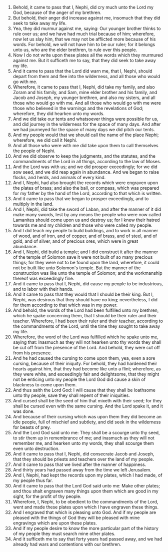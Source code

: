 1. Behold, it came to pass that I, Nephi, did cry much unto the Lord my God, because of the anger of my brethren.
2. But behold, their anger did increase against me, insomuch that they did seek to take away my life.
3. Yea, they did murmur against me, saying: Our younger brother thinks to rule over us; and we have had much trial because of him; wherefore, now let us slay him, that we may not be afflicted more because of his words. For behold, we will not have him to be our ruler; for it belongs unto us, who are the elder brethren, to rule over this people.
4. Now I do not write upon these plates all the words which they murmured against me. But it sufficeth me to say, that they did seek to take away my life.
5. And it came to pass that the Lord did warn me, that I, Nephi, should depart from them and flee into the wilderness, and all those who would go with me.
6. Wherefore, it came to pass that I, Nephi, did take my family, and also Zoram and his family, and Sam, mine elder brother and his family, and Jacob and Joseph, my younger brethren, and also my sisters, and all those who would go with me. And all those who would go with me were those who believed in the warnings and the revelations of God; wherefore, they did hearken unto my words.
7. And we did take our tents and whatsoever things were possible for us, and did journey in the wilderness for the space of many days. And after we had journeyed for the space of many days we did pitch our tents.
8. And my people would that we should call the name of the place Nephi; wherefore, we did call it Nephi.
9. And all those who were with me did take upon them to call themselves the people of Nephi.
10. And we did observe to keep the judgments, and the statutes, and the commandments of the Lord in all things, according to the law of Moses.
11. And the Lord was with us; and we did prosper exceedingly; for we did sow seed, and we did reap again in abundance. And we began to raise flocks, and herds, and animals of every kind.
12. And I, Nephi, had also brought the records which were engraven upon the plates of brass; and also the ball, or compass, which was prepared for my father by the hand of the Lord, according to that which is written.
13. And it came to pass that we began to prosper exceedingly, and to multiply in the land.
14. And I, Nephi, did take the sword of Laban, and after the manner of it did make many swords, lest by any means the people who were now called Lamanites should come upon us and destroy us; for I knew their hatred towards me and my children and those who were called my people.
15. And I did teach my people to build buildings, and to work in all manner of wood, and of iron, and of copper, and of brass, and of steel, and of gold, and of silver, and of precious ores, which were in great abundance.
16. And I, Nephi, did build a temple; and I did construct it after the manner of the temple of Solomon save it were not built of so many precious things; for they were not to be found upon the land, wherefore, it could not be built like unto Solomon's temple. But the manner of the construction was like unto the temple of Solomon; and the workmanship thereof was exceedingly fine.
17. And it came to pass that I, Nephi, did cause my people to be industrious, and to labor with their hands.
18. And it came to pass that they would that I should be their king. But I, Nephi, was desirous that they should have no king; nevertheless, I did for them according to that which was in my power.
19. And behold, the words of the Lord had been fulfilled unto my brethren, which he spake concerning them, that I should be their ruler and their teacher. Wherefore, I had been their ruler and their teacher, according to the commandments of the Lord, until the time they sought to take away my life.
20. Wherefore, the word of the Lord was fulfilled which he spake unto me, saying that: Inasmuch as they will not hearken unto thy words they shall be cut off from the presence of the Lord. And behold, they were cut off from his presence.
21. And he had caused the cursing to come upon them, yea, even a sore cursing, because of their iniquity. For behold, they had hardened their hearts against him, that they had become like unto a flint; wherefore, as they were white, and exceedingly fair and delightsome, that they might not be enticing unto my people the Lord God did cause a skin of blackness to come upon them.
22. And thus saith the Lord God: I will cause that they shall be loathsome unto thy people, save they shall repent of their iniquities.
23. And cursed shall be the seed of him that mixeth with their seed; for they shall be cursed even with the same cursing. And the Lord spake it, and it was done.
24. And because of their cursing which was upon them they did become an idle people, full of mischief and subtlety, and did seek in the wilderness for beasts of prey.
25. And the Lord God said unto me: They shall be a scourge unto thy seed, to stir them up in remembrance of me; and inasmuch as they will not remember me, and hearken unto my words, they shall scourge them even unto destruction.
26. And it came to pass that I, Nephi, did consecrate Jacob and Joseph, that they should be priests and teachers over the land of my people.
27. And it came to pass that we lived after the manner of happiness.
28. And thirty years had passed away from the time we left Jerusalem.
29. And I, Nephi, had kept the records upon my plates, which I had made, of my people thus far.
30. And it came to pass that the Lord God said unto me: Make other plates; and thou shalt engraven many things upon them which are good in my sight, for the profit of thy people.
31. Wherefore, I, Nephi, to be obedient to the commandments of the Lord, went and made these plates upon which I have engraven these things.
32. And I engraved that which is pleasing unto God. And if my people are pleased with the things of God they will be pleased with mine engravings which are upon these plates.
33. And if my people desire to know the more particular part of the history of my people they must search mine other plates.
34. And it sufficeth me to say that forty years had passed away, and we had already had wars and contentions with our brethren.
